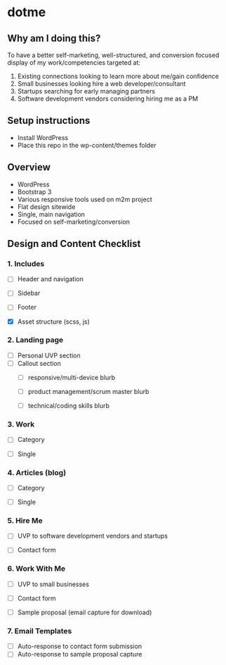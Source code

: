 dotme
==========

## Why am I doing this?
To have a better self-marketing, well-structured, and conversion focused display of my work/competencies targeted at:
1. Existing connections looking to learn more about me/gain confidence
2. Small businesses looking hire a web developer/consultant
3. Startups searching for early managing partners
4. Software development vendors considering hiring me as a PM


## Setup instructions
* Install WordPress
* Place this repo in the wp-content/themes folder


## Overview
* WordPress
* Bootstrap 3
* Various responsive tools used on m2m project
* Flat design sitewide
* Single, main navigation
* Focused on self-marketing/conversion


## Design and Content Checklist
### 1. Includes
- [ ] Header and navigation
- [ ] Sidebar
- [ ] Footer
- [x] Asset structure (scss, js)


### 2. Landing page
- [ ] Personal UVP section
- [ ] Callout section
	- [ ] responsive/multi-device blurb
	- [ ] product management/scrum master blurb
	- [ ] technical/coding skills blurb


### 3. Work
- [ ] Category
- [ ] Single 


### 4. Articles (blog)
- [ ] Category
- [ ] Single 


### 5. Hire Me
- [ ] UVP to software development vendors and startups
- [ ] Contact form


### 6. Work With Me
- [ ] UVP to small businesses
- [ ] Contact form
- [ ] Sample proposal (email capture for download)


### 7. Email Templates
- [ ] Auto-response to contact form submission
- [ ] Auto-response to sample proposal capture
